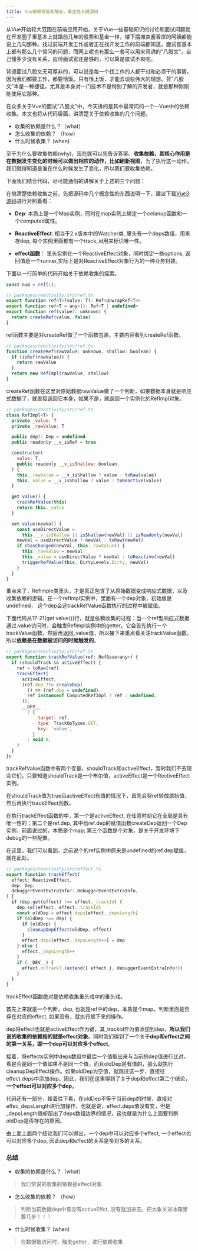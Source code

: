 ```yaml
---
title: Vue依赖收集和触发，看这些关键源码
---
```


从Vue开始较大范围在前端应用开始，关于Vue一些基础知识的讨论和面试问题就在开发圈子里基本上就跟前几年的股票和基金一样，楼下摆摊卖酱香饼的阿姨都能说上几句那种。找过前端开发工作或者正在找开发工作的前端都知道，面试官基本上都有那么几个常问的问题，而网上呢也有那么一套可以用来背诵的“八股文”，自己懂多少没有关系，应付面试官还是够的，可以算是屡试不爽吧。

背诵面试八股文无可厚非的，可以说是每一个找工作的人都干过和必须干的事情，因为我们都要工作，都要恰饭。只有恰上饭，才能去谈些伟大的理想。背“八股文”本是一种捷径，尤其是本身对一门技术不是特别了解的开发者，就是那种刚刚能使用它那种。

在众多关于Vue的面试“八股文”中，今天讲的是其中最常问的一个--Vue中的依赖收集。本文也将从代码层面，讲清楚关于依赖收集的几个问题。
-  收集的依赖是什么？（what）
-  怎么收集的依赖？  （how）
-  什么时候收集？     (when)

至于为什么要收集依赖(why)，现在就可以先告诉答案。**收集依赖，其核心作用是在数据发生变化的时候可以做出相应的动作，比如刷新视图**，为了执行这一动作，我们就得知道是谁在什么时候发生了变化，所以我们要收集依赖。


下面我们结合代码，尽可能通俗的讲解关于上述的三个问题：



在搞清楚依赖收集之前，先把源码中几个概念性的东西说明一下，建议下载[Vue3源码](https://github.com/vuejs/core)进行对照着看：
-  **Dep**: 本质上是一个Map实例，同时在map实例上绑定一个celanup函数和一个computed属性。
- **ReactiveEffect**: 相当于2.x版本中的Watcher类, 里头有一个deps数组，用来存dep, 每个实例里面都有一个track_id用来标识唯一性。

- **effect函数**： 里头实例化一个ReactiveEffect对象，同时绑定一些options, 返回值是一个runner,实际上是对ReactiveEffect对象行为的一种业务封装。

下面以一行简单的代码开始关于依赖收集的探索。
```Javascript
const num = ref(1);
```
```Javascript
// packages/reactivity/src/ref.ts
export function ref<T>(value: T): Ref<UnwrapRef<T>>
export function ref<T = any>(): Ref<T | undefined>
export function ref(value?: unknown) {
  return createRef(value, false)
}
```
ref函数主要是对createRef做了一个函数包装，主要内容看到createRef函数。

```Javascript
// packages/reactivity/src/ref.ts
function createRef(rawValue: unknown, shallow: boolean) {
  if (isRef(rawValue)) {
    return rawValue
  }
  return new RefImpl(rawValue, shallow)
}
```
createRef函数在这里对原始数据rawValue做了一个判断，如果数据本身就是响应式数据了，就直接返回它本身，如果不是，就返回一个实例化的RefImpl对象。


```Javascript
// packages/reactivity/src/ref.ts
class RefImpl<T> {
  private _value: T
  private _rawValue: T

  public dep?: Dep = undefined
  public readonly __v_isRef = true

  constructor(
    value: T,
    public readonly __v_isShallow: boolean,
  ) {
    this._rawValue = __v_isShallow ? value : toRaw(value)
    this._value = __v_isShallow ? value : toReactive(value)
  }

  get value() {
    trackRefValue(this)
    return this._value
  }

  set value(newVal) {
    const useDirectValue =
      this.__v_isShallow || isShallow(newVal) || isReadonly(newVal)
    newVal = useDirectValue ? newVal : toRaw(newVal)
    if (hasChanged(newVal, this._rawValue)) {
      this._rawValue = newVal
      this._value = useDirectValue ? newVal : toReactive(newVal)
      triggerRefValue(this, DirtyLevels.Dirty, newVal)
    }
  }
}
```
重点来了，RefImple类里头，才是真正包含了从原始数据变成响应式数据，以及收集依赖的逻辑。在一个refImpl实例中，里面有一个dep对象，初始值是undefined， 这个dep会这trackRefValue函数执行的过程中被赋值。

下面代码从17-21(get value())行，就是依赖收集的过程：当一个ref型响应式数据通过.value访问时，会触发RefImpl实例中的getter。它会首先执行一个trackValue函数，然后再返回_value值，所以接下来重点看关注trackValue函数，所以**依赖是在数据被访问的时候触发的**。

```Javascript
// packages/reactivity/src/ref.ts
export function trackRefValue(ref: RefBase<any>) {
  if (shouldTrack && activeEffect) {
    ref = toRaw(ref)
    trackEffect(
      activeEffect,
      (ref.dep ??= createDep(
        () => (ref.dep = undefined),
        ref instanceof ComputedRefImpl ? ref : undefined,
      )),
      __DEV__
        ? {
            target: ref,
            type: TrackOpTypes.GET,
            key: 'value',
          }
        : void 0,
    )
  }
}u
```

trackRefValue函数中有两个变量，shouldTrack和activeEffect，暂时我们不去理会它们，只要知道shouldTrack是一个布尔值，activeEffect是一个RectiveEffect实例。

在shouldTrack值为true且activeEffect有值的情况下，首先会将ref转成原始值，然后再执行trackEffect函数。

在执行trackEffect函数的中，第一个是activeEffect, 在任意时刻它在全局是具有唯一性的；第二个是ref.dep, 其中给ref.dep的赋值函数createDep返回一个Dep实例，前面说过的，本质是个map; 第三个函数是个对象，是关于开发环境下debug的一些配置。

在这里，我们可以看到，之前说个的ref实例中原来是undefined的ref.dep赋值，就在此处。

```Javascript
// packages/reactivity/src/effect.ts
export function trackEffect(
  effect: ReactiveEffect,
  dep: Dep,
  debuggerEventExtraInfo?: DebuggerEventExtraInfo,
) {
  if (dep.get(effect) !== effect._trackId) {
    dep.set(effect, effect._trackId)
    const oldDep = effect.deps[effect._depsLength]
    if (oldDep !== dep) {
      if (oldDep) {
        cleanupDepEffect(oldDep, effect)
      }
      effect.deps[effect._depsLength++] = dep
    } else {
      effect._depsLength++
    }
    if (__DEV__) {
      effect.onTrack?.(extend({ effect }, debuggerEventExtraInfo!))
    }
  }
}
```
trackEffect函数绝对是依赖收集重头戏中的重头戏。

首先上来就是一个判断，dep, 也就是ref中的dep，本质是个map，判断里面是否存在对应的effect, 如果没有，就执行接下来的操作。

dep将effect也就是activeEffect作为键，其_trackId作为值添加到dep，**所以我们说的收集的依赖指的就是effect对象**。同时我们得到了一个关于**dep和effect之间的第一关系，即一个dep可以对应多个effect**。

接着，将effects实例中deps数组中最后一个值取出来与当前的dep值进行比对，看是否是同一个值如果不是同一个值，而且oldDep是有值的，那么就执行cleanupDepEffect操作。如果oldDep为空值，就跳过这一步，直接往effect.deps中添加dep。因此，我们在这里得到了关于dep和effect第二个结论，**一个effect可以对应多个dep**。

代码还有一部分，接着往下看，在oldDep不等于当前dep的时候，直接对effec_depsLength进行加操作，也就是说，effect.deps值没有变，但是_depsLength值却超出了deps数组边界的情况，这也就是为什么上面要判断oldDep是否存在的原因。


由上面上面两个结论我们可以得出，一个dep中可以对应多个effect, 一个effect也可以对应多个dep, 因此dep和effect的关系是多对多的关系。

### 总结

-  收集的依赖是什么？（what）
  > 我们常说的收集的依赖是effect对象

-  怎么收集的依赖？  （how）
 > 判断当前数据dep中有没有activeEffct, 没有就加进去。把大象关进冰箱里要几步！！！
-  什么时候收集？     (when)
> 在数据被访问时，触发getter，进行依赖收集
